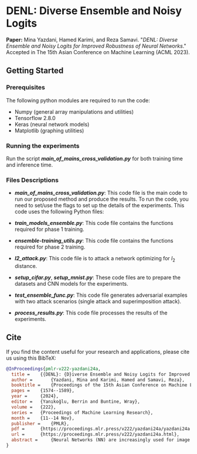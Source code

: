 
# DENL: Diverse Ensemble and Noisy Logits

**Paper:** 
Mina Yazdani, Hamed Karimi, and Reza Samavi. "*DENL: Diverse Ensemble and Noisy Logits for Improved Robustness of Neural Networks*." Accepted in The 15th Asian Conference on Machine Learning (ACML 2023).


## Getting Started


### Prerequisites
The following python modules are required to run the code:
- Numpy (general array manipulations and utilities)
- Tensorflow 2.8.0
- Keras (neural network models)
- Matplotlib (graphing utilities)

### Running the experiments
Run the script ***main_of_mains_cross_validation.py*** for both training time and inference time.

### Files Descriptions
- ***main_of_mains_cross_validation.py***: This code file is the main code to run our proposed method and produce the results. To run the code, you need to 
set/use the flags to set up the details of the experiments. This code uses the following Python files:

- ***train_models_ensemble.py***: This code file contains the functions required for phase 1 training. 

- ***ensemble-training_utils.py***: This code file contains the functions required for phase 2 training.
 
- ***l2_attack.py***: This code file is to attack a network optimizing for $l_2$ distance.

- ***setup_cifar.py***, ***setup_mnist.py***: These code files are to prepare the datasets and CNN models for the experiments.

- ***test_ensemble_func.py***: This code file generates adversarial examples with two attack scenarios (single attack and superimposition attack).

- ***process_results.py***: This code file processes the results of the experiments.

## Cite
If you find the content useful for your research and applications, please cite us using this BibTeX:

```bibtex
@InProceedings{pmlr-v222-yazdani24a,
  title = 	 {{DENL}: {D}iverse Ensemble and Noisy Logits for Improved Robustness of Neural Networks},
  author =       {Yazdani, Mina and Karimi, Hamed and Samavi, Reza},
  booktitle = 	 {Proceedings of the 15th Asian Conference on Machine Learning},
  pages = 	 {1574--1589},
  year = 	 {2024},
  editor = 	 {Yanıkoğlu, Berrin and Buntine, Wray},
  volume = 	 {222},
  series = 	 {Proceedings of Machine Learning Research},
  month = 	 {11--14 Nov},
  publisher =    {PMLR},
  pdf = 	 {https://proceedings.mlr.press/v222/yazdani24a/yazdani24a.pdf},
  url = 	 {https://proceedings.mlr.press/v222/yazdani24a.html},
  abstract = 	 {Neural Networks (NN) are increasingly used for image classification in medical, transportation, and security devices. However, recent studies have revealed neural networks’ vulnerability against adversarial examples generated by adding small perturbations to images. These malicious samples are imperceptible by human eyes, but can give rise to misclassification by NN models. Defensive distillation is a defence mechanism in which the NN’s output probabilities are scaled to a user-defined range and used as labels to train a new model less sensitive to input perturbations. Despite initial success, defensive distillation was defeated by state-of-the-art attacks. A proposed countermeasure was to add noise in the inference time to hamper the adversarial attack which also decreased the model accuracy. In this paper, we address this limitation by proposing a two-phase training methodology to defend against adversarial attacks. In the first phase, we train architecturally diversified models individually using the cross-entropy loss function. In the second phase, we train the ensemble using a diversity-promoting loss function. Our experimental results show that our training methodology and noise addition in the inference time improved our ensemble’s resistance against adversarial attacks, while maintaining reasonable accuracy, compared to the state-of-the-art methods.}
}
```


